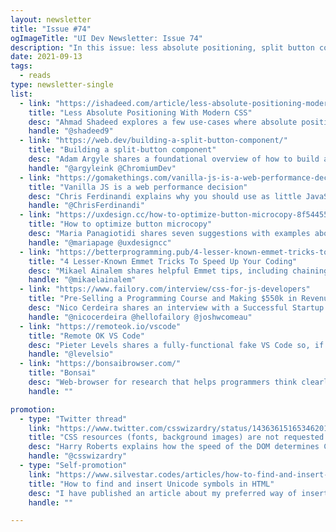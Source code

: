 ```yaml
---
layout: newsletter
title: "Issue #74"
ogImageTitle: "UI Dev Newsletter: Issue 74"
description: "In this issue: less absolute positioning, split button component, 4 emmet tricks, and more."
date: 2021-09-13
tags:
  - reads
type: newsletter-single
list:
  - link: "https://ishadeed.com/article/less-absolute-positioning-modern-css/"
    title: "Less Absolute Positioning With Modern CSS"
    desc: "Ahmad Shadeed explores a few use-cases where absolute positioning isn’t needed anymore."
    handle: "@shadeed9"
  - link: "https://web.dev/building-a-split-button-component/"
    title: "Building a split-button component"
    desc: "Adam Argyle shares a foundational overview of how to build an accessible split-button component."
    handle: "@argyleink @ChromiumDev"
  - link: "https://gomakethings.com/vanilla-js-is-a-web-performance-decision/"
    title: "Vanilla JS is a web performance decision"
    desc: "Chris Ferdinandi explains why you should use as little JavaScript as possible if you care about your users."
    handle: "@ChrisFerdinandi"
  - link: "https://uxdesign.cc/how-to-optimize-button-microcopy-8f54455d311d"
    title: "How to optimize button microcopy"
    desc: "Maria Panagiotidi shares seven suggestions with examples about how to write better call-to-action microcopy."
    handle: "@mariapage @uxdesigncc"
  - link: "https://betterprogramming.pub/4-lesser-known-emmet-tricks-to-speed-up-your-coding-882f4c8707e0"
    title: "4 Lesser-Known Emmet Tricks To Speed Up Your Coding"
    desc: "Mikael Ainalem shares helpful Emmet tips, including chaining CSS commands and setting the size of image elements."
    handle: "@mikaelainalem"
  - link: "https://www.failory.com/interview/css-for-js-developers"
    title: "Pre-Selling a Programming Course and Making $550k in Revenue"
    desc: "Nico Cerdeira shares an interview with a Successful Startup Founder Josh Comeau."
    handle: "@nicocerdeira @hellofailory @joshwcomeau"
  - link: "https://remoteok.io/vscode"
    title: "Remote OK VS Code"
    desc: "Pieter Levels shares a fully-functional fake VS Code so, if you're a programmer, you too can browse remote jobs in your office without your boss finding out."
    handle: "@levelsio"
  - link: "https://bonsaibrowser.com/"
    title: "Bonsai"
    desc: "Web-browser for research that helps programmers think clearly."
    handle: ""

promotion:
  - type: "Twitter thread"
    link: "https://www.twitter.com/csswizardry/status/1436361516534620168"
    title: "CSS resources (fonts, background images) are not requested by your CSS, but by the DOM node that needs them"
    desc: "Harry Roberts explains how the speed of the DOM determines CSS-resource discovery, not the speed of the CSS itself."
    handle: "@csswizardry"
  - type: "Self-promotion"
    link: "https://www.silvestar.codes/articles/how-to-find-and-insert-unicode-symbols-in-html/"
    title: "How to find and insert Unicode symbols in HTML"
    desc: "I have published an article about my preferred way of inserting Unicode characters in HTML."
    handle: ""

---
```

